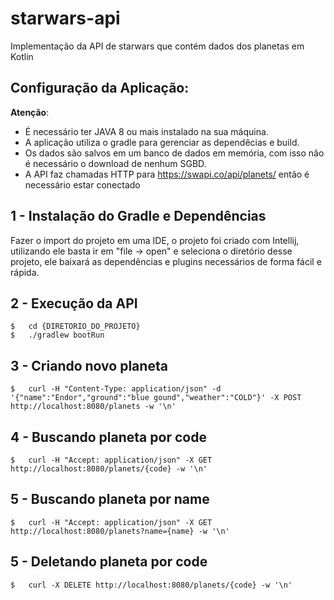 # starwars-api

Implementação da API de starwars que contém dados dos planetas em Kotlin


## Configuração da Aplicação:

**Atenção**: 

- É necessário ter JAVA 8 ou mais instalado na sua máquina.
- A aplicação utiliza o gradle para gerenciar as dependêcias e build. 
- Os dados são salvos em um banco de dados em memória, com isso não é necessário o download de nenhum SGBD.
- A API faz chamadas HTTP para https://swapi.co/api/planets/ então é necessário estar conectado

## 1 - Instalação do Gradle e Dependências

Fazer o import do projeto em uma IDE, o projeto foi criado com Intellij, utilizando ele basta ir em "file -> open"
e seleciona o diretório desse projeto, ele baixará as dependências e plugins necessários de forma fácil e rápida.

## 2 - Execução da API 

```
$   cd {DIRETORIO_DO_PROJETO}
$   ./gradlew bootRun
```

## 3 - Criando novo planeta

```
$   curl -H "Content-Type: application/json" -d '{"name":"Endor","ground":"blue gound","weather":"COLD"}' -X POST http://localhost:8080/planets -w '\n'
```

## 4 - Buscando planeta por code

```
$   curl -H "Accept: application/json" -X GET http://localhost:8080/planets/{code} -w '\n'
```


## 5 - Buscando planeta por name

```
$   curl -H "Accept: application/json" -X GET http://localhost:8080/planets?name={name} -w '\n'
```

## 5 - Deletando planeta por code

```
$   curl -X DELETE http://localhost:8080/planets/{code} -w '\n'
```

